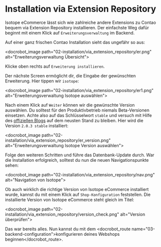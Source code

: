 # Installation via Extension Repository

Isotope eCommerce lässt sich wie zahlreiche andere Extensions zu Contao bequem via Extension Repository installieren.
Der einfachste Weg dafür beginnt mit einem Klick auf `Erweiterungsverwaltung` im Backend.

Auf einer ganz frischen Contao Installation sieht das ungefähr so aus:

<docrobot_image path="02-installation/via_extension_repository/er.png" alt="Erweiterungsverwaltung Übersicht">

Klicke oben rechts auf `Erweiterung installieren`.

Der nächste Screen ermöglicht dir, die Eingabe der gewünschten Erweiterung. Hier tippen wir `isotope`:

<docrobot_image path="02-installation/via_extension_repository/er1.png" alt="Erweiterungsverwaltung Isotope auswählen">

Nach einem Klick auf `Weiter` können wir die gewünschte Version auswählen. Du solltest für den Produktivbetrieb niemals Beta-Versionen einsetzen. Achte also auf das Schlüsselwort `stable` und versuch mit Hilfe des [offiziellen Blogs][1] auf dem neusten Stand zu bleiben. Hier wird die Version `2.0.3 stable` installiert:

<docrobot_image path="02-installation/via_extension_repository/er_version.png" alt="Erweiterungsverwaltung Isotope Version auswählen">

Folge den weiteren Schritten und führe das Datenbank-Update durch. War die Installation erfolgreich, solltest du nun die neuen Navigationspunkte sehen:

<docrobot_image path="02-installation/via_extension_repository/nav.png" alt="Navigation von Isotope">

Ob auch wirklich die richtige Version von Isotope eCommerce installiert wurde, kannst du mit einem Klick auf `Shop-Konfiguration` feststellen. Die installierte Version von Isotope eCommerce steht gleich im Titel:

<docrobot_image path="02-installation/via_extension_repository/version_check.png" alt="Version überprüfen">

Das war bereits alles. Nun kannst du mit dem <docrobot_route name="03-backend-configuration">konfigurieren deines Webshops beginnen</docrobot_route>.

[1]: http://isotopeecommerce.org/de/blog.html